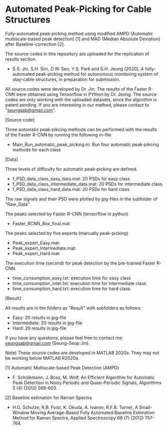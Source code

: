 # Automated Peak-Picking for Cable Structures

Fully-automated peak-picking method using modified AMPD (Automatic multiscale-based peak detection) [1] and MAD (Median Absolute Deviation) after Baseline-correction [2].

The source codes in this repository are uploaded for the replication of results section.
- S.S. Jin, S.H. Sim, D.W. Seo, Y.S. Park and S.H. Jeong (2020), A fully-automated peak-picking method for autonomous monitoring system of stay-cable structures, in preparation for submission.

All source codes were developed by Dr. Jin. The results of the Faster R-CNN were obtained using Tensorflow in PYthon by Dr. Jeong.
The source codes are only working with the uploaded datasets, since the algorithm is patent pending.
If you are interesting in our method, please contact to "seungsab@gmail.com".

[Source code]

Three automatic peak-pikcing methods can be performed with the results of the Faster R-CNN by running the following m-file
- Main_Run_automatic_peak_picking.m: Run four automatic peak-pikcing methods for each class

[Data]

Three levels of difficulty for automatic peak-picking are defined.
- f_PSD_data_class_easy_data.mat: 20 PSDs for easy class
- f_PSD_data_class_intermediate_data.mat: 20 PSDs for intermediate class
- f_PSD_data_class_hard_data.mat: 20 PSDs for hard class

The raw signals and their PSD were plotted by jpg-files in the subfolder of "Raw_Data"

The peaks selected by Faster R-CNN (tensorflow in python)
- Faster_RCNN_Box_final.mat

The peaks selected by five experts (manually peak-picking)
- Peak_expert_Easy.mat: 
- Peak_expert_Intermediate.mat: 
- Peak_expert_Hard.mat: 

The execution time (second) for peak detection by the pre-trained Faster R-CNN.
- time_consumption_easy.txt: execution time for easy class
- time_consumption_inter.txt: execution time for intermediate class
- time_consumption_hard.txt: execution time for hard class

[Result] 

All results are in the folders as "Result" with subfolders as follows:
- Easy: 20 results in jpg-file
- Intermediate: 20 results in jpg-file
- Hard: 20 results in jpg-file

If you have any questions, please feel free to contact me: seungsab@gmail.com (Seung-Seop Jin).

Note) These source codes are developed in MATLAB 2020a. They may not be working below MATLAB R2020a.

[1] Automatic Multiscale-based Peak Detection (AMPD)
- F. Scholkmann, J. Boss, M. Wolf, An Efficient Algorithm for Automatic Peak Detection in Noisy Periodic and Quasi-Periodic Signals, Algorithms 5 (4) (2012) 588-603.

[2] Baseline estimation for Raman Spectra
- H.G. Schulze, R.B. Foist, K. Okuda, A. Ivanov, R.F.B. Turner, A Small-Window Moving Average-Based Fully Automated Baseline Estimation Method for Raman Spectra, Applied Spectroscopy 66 (7) (2012) 757-764.

